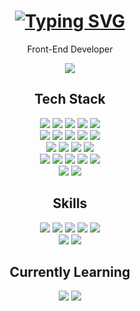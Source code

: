 <div align='center'>
  <h1> 
    <a href="https://git.io/typing-svg">
      <img src="https://readme-typing-svg.herokuapp.com?font=Dancing+Script&color=a190b6&size=50&height=80&vCenter=true&center=true&pause=1000&lines=Hi,+I'm+Kabin!" alt="Typing SVG" />
    </a>
  </h1>
  <p>Front-End Developer</p>

  <a href="https://kabinny.github.io/" target="_blank">
    <img src="https://img.shields.io/badge/BLOG-a190b6?style=flat-square&logo=Github&logoColor=white"/>
  </a>

<!--   <img src='https://github-readme-stats.vercel.app/api/top-langs/?username=kabinny&langs_count=6&layout=compact&bg_color=30,E55D87,5FC3E4&title_color=fff&text_color=fff' alt='Most Used Languages' /> -->

  <h2>Tech Stack</h2>
  <div>
    <img src="https://img.shields.io/badge/HTML5-E55D87?style=flat-square&logo=HTML5&logoColor=white"/>
    <img src="https://img.shields.io/badge/CSS3-c079a1?style=flat-square&logo=CSS3&logoColor=white"/>
    <img src="https://img.shields.io/badge/CSSModules-a190b6?style=flat-square&logo=CSSModules&logoColor=white"/>
    <img src="https://img.shields.io/badge/SCSS-82a8cb?style=flat-square&logo=Sass&logoColor=white"/>
    <img src="https://img.shields.io/badge/JavaScript-3ca9cd?style=flat-square&logo=JavaScript&logoColor=white"/> <br />
    <img src="https://img.shields.io/badge/React-E55D87?style=flat-square&logo=React&logoColor=white"/>
    <img src="https://img.shields.io/badge/ReactRouter-c079a1?style=flat-square&logo=ReactRouter&logoColor=white"/>
    <img src="https://img.shields.io/badge/Recoil-a190b6?style=flat-square&logo=React&logoColor=white"/>
    <img src="https://img.shields.io/badge/Gatsby-82a8cb?style=flat-square&logo=Gatsby&logoColor=white"/>
    <img src="https://img.shields.io/badge/Vue.js-3ca9cd?style=flat-square&logo=Vue.js&logoColor=white"/>  <br />
    <img src="https://img.shields.io/badge/Vuetify-E55D87?style=flat-square&logo=Vuetify&logoColor=white"/> 
    <img src="https://img.shields.io/badge/Vuex-c079a1?style=flat-square&logo=Vue.js&logoColor=white"/>
    <img src="https://img.shields.io/badge/TailwindCSS-a190b6?style=flat-square&logo=TailwindCSS&logoColor=white"/>
    <img src="https://img.shields.io/badge/FontAwesome-3ca9cd?style=flat-square&logo=FontAwesome&logoColor=white"/>  <br />
    <img src="https://img.shields.io/badge/Jekyll-E55D87?style=flat-square&logo=Jekyll&logoColor=white"/>
    <img src="https://img.shields.io/badge/ChakraUI-c079a1?style=flat-square&logo=ChakraUI&logoColor=white"/>
    <img src="https://img.shields.io/badge/Axios-a190b6?style=flat-square&logo=Axios&logoColor=white"/>
    <img src="https://img.shields.io/badge/Git-82a8cb?style=flat-square&logo=Git&logoColor=white"/>
    <img src="https://img.shields.io/badge/Subversion-3ca9cd?style=flat-square&logo=Subversion&logoColor=white"/>  <br />
    <img src="https://img.shields.io/badge/VSCode-c079a1?style=flat-square&logo=VisualStudioCode&logoColor=white"/>
    <img src="https://img.shields.io/badge/Markdown-82a8cb?style=flat-square&logo=Markdown&logoColor=white"/>
  </div>

  <h2>Skills</h2>
  <div class="badge-wrap">
  <img src="https://img.shields.io/badge/Photoshop-E55D87?style=flat-square&logo=AdobePhotoshop&logoColor=white"/>
  <img src="https://img.shields.io/badge/Illustrator-c079a1?style=flat-square&logo=AdobeIllustrator&logoColor=white"/>
  <img src="https://img.shields.io/badge/XD-a190b6?style=flat-square&logo=AdobeXD&logoColor=white"/>
  <img src="https://img.shields.io/badge/Figma-82a8cb?style=flat-square&logo=Figma&logoColor=white"/>
  <img src="https://img.shields.io/badge/Notion-3ca9cd?style=flat-square&logo=Notion&logoColor=white"/>  <br />
  <img src="https://img.shields.io/badge/Obsidian-c079a1?style=flat-square&logo=Obsidian&logoColor=white"/>
  <img src="https://img.shields.io/badge/Slack-82a8cb?style=flat-square&logo=Slack&logoColor=white"/></div>

  <h2>Currently Learning</h2>
  <img src="https://img.shields.io/badge/TypeScript-c079a1?style=flat-square&logo=TypeScript&logoColor=white"/>
  <img src="https://img.shields.io/badge/Storybook-82a8cb?style=flat-square&logo=Storybook&logoColor=white"/>

</div>
